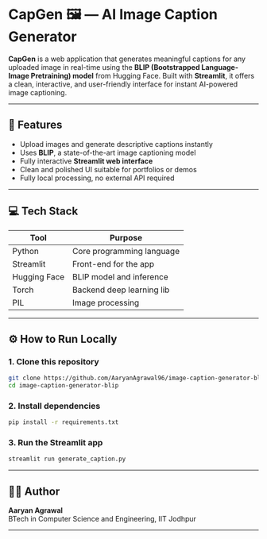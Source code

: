 # CapGen 🖼️ — AI Image Caption Generator

**CapGen** is a web application that generates meaningful captions for any uploaded image in real-time using the **BLIP (Bootstrapped Language-Image Pretraining) model** from Hugging Face. Built with **Streamlit**, it offers a clean, interactive, and user-friendly interface for instant AI-powered image captioning.

---

## 🚀 Features
- Upload images and generate descriptive captions instantly
- Uses **BLIP**, a state-of-the-art image captioning model
- Fully interactive **Streamlit web interface**
- Clean and polished UI suitable for portfolios or demos
- Fully local processing, no external API required

---

## 💻 Tech Stack
| Tool         | Purpose                    |
|--------------|----------------------------|
| Python       | Core programming language  |
| Streamlit    | Front-end for the app      |
| Hugging Face | BLIP model and inference   |
| Torch        | Backend deep learning lib  |
| PIL          | Image processing           |

---

## ⚙️ How to Run Locally
### 1. Clone this repository
```bash
git clone https://github.com/AaryanAgrawal96/image-caption-generator-blip.git
cd image-caption-generator-blip
```

### 2. Install dependencies
```bash
pip install -r requirements.txt
```

### 3. Run the Streamlit app
```bash
streamlit run generate_caption.py
```

---

## 👩‍💻 Author
**Aaryan Agrawal**  
BTech in Computer Science and Engineering, IIT Jodhpur

---



